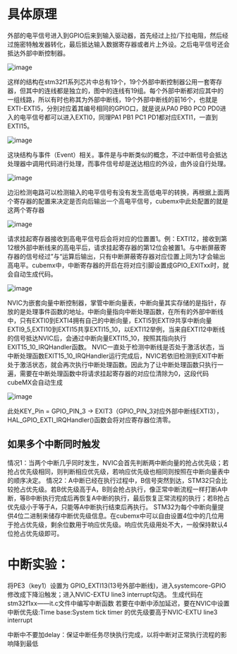 # 具体原理

外部的电平信号进入到GPIO后来到输入驱动器，首先经过上拉/下拉电阻，然后经过施密特触发器转化，最后抵达输入数据寄存器或者片上外设。之后电平信号还会抵达外部中断控制器。

![image](https://github.com/user-attachments/assets/3d10cb3a-ef56-464b-9763-83ec27f85cd9)

这样的结构在stm32f1系列芯片中总有19个，19个外部中断控制器公用一套寄存器，但其中的连线都是独立的，图中的连线有19组。每个外部中断都对应其中的一组线路，所以有时也称其为外部中断线，19个外部中断线的前16个，也就是EXTI-EXTI5，分别对应着其编号相同的GPIO口，就是说从PA0 PB0 PC0 PD0进入的电平信号都可以进入EXTI0，同理PA1 PB1 PC1 PD1都对应EXTI1，一直到EXTI15。

![image](https://github.com/user-attachments/assets/3c150768-69f1-4b4b-8788-443a50bd6868)

这块结构与事件（Event）相关。事件是与中断类似的概念，不过中断信号会抵达处理器中调用代码进行处理，而事件信号却是送达相应的外设，由外设自行处理。

![image](https://github.com/user-attachments/assets/853ee13c-45b6-4bca-bfcb-15b9ce2e84c1)

边沿检测电路可以检测输入的电平信号有没有发生高低电平的转换，再根据上面两个寄存器的配置来决定是否向后输出一个高电平信号，cubemx中此处配置的就是这两个寄存器

![image](https://github.com/user-attachments/assets/8e227525-d06a-48c7-937d-5dc486b00684)

请求挂起寄存器接收到高电平信号后会将对应的位置置1。例：EXTI12，接收到第12根外部中断线来的高电平后，请求挂起寄存器的第12位会被置1。与中断屏蔽寄存器的信号经过”与“运算后输出，只有中断屏蔽寄存器对应位置上同为1才会输出高电平。cubemx中，中断寄存器的开启在将对应引脚设置成GPIO_EXITxx时，就会自动生成代码。

![image](https://github.com/user-attachments/assets/e113c839-3e89-4de1-8255-4b27d5ec32f1)

NVIC为嵌套向量中断控制器，掌管中断向量表，中断向量其实存储的是指针，存放的是处理事件函数的地址。中断向量指向中断处理函数，在所有的外部中断线中，只有EXTI0到EXTI4拥有自己的中断向量，EXTI5到EXTI9共享中断向量EXTI9_5,EXTI10到EXTI15共享EXTI15_10，以EXTI12举例，当来自EXTI12中断线的信号抵达NVIC后，会通过中断向量EXTI15_10，按照其指向执行EXIT15_10_IRQHandler函数。
NVIC一直处于检测中断线是否处于激活状态，当中断处理函数EXIT15_10_IRQHandler运行完成后，NVIC若依旧检测到EXIT中断处于激活状态，就会再次执行中断处理函数。因此为了让中断处理函数只执行一遍，需要在中断处理函数中将请求挂起寄存器的对应位清除为0，这段代码cubeMX会自动生成

![image](https://github.com/user-attachments/assets/ba32200f-00ae-412a-9e3a-384f5aea5026)

此处KEY_Pin = GPIO_PIN_3 → EXIT3（GPIO_PIN_3对应外部中断线EXTI3），HAL_GPIO_EXTI_IRQHandler()函数会将对应寄存器位清零。

## 如果多个中断同时触发

情况1：当两个中断几乎同时发生，NVIC会首先判断两中断向量的抢占优先级；若抢占优先级相同，则判断相应优先级，若响应优先级也相同则按照在中断向量表中的顺序决定。
情况2：A中断已经在执行过程中，B信号突然到达，STM32只会比较抢占优先级。若B优先级高于A，B则会抢占执行，像正常中断流程一样打断A中断，等B中断执行完成后再恢复A中断的执行，最后恢复正常流程的执行；若B抢占优先级小于等于A，只能等A中断执行结束后再执行。
STM32为每个中断向量提供4位二进制来储存中断优先级信息。在cubemx中可以自由设置4位中的几位用于抢占优先级，剩余位数用于响应优先级。响应优先级用处不大，一般保持默认4位抢占优先级即可。

# 中断实验：

将PE3（key1）设置为  GPIO_EXTI13(13号外部中断线)，进入systemcore-GPIO修改成下降沿触发；进入NVIC-EXTU line3 interrupt勾选。
生成代码在stm32f1xx——it.c文件中编写中断函数
若要在中断中添加延迟，要在NVIC中设置中断优先级:Time base:System tick timer 的优先级要高于NVIC-EXTU line3 interrupt

中断中不要加delay：保证中断任务尽快执行完成，以将中断对正常执行流程的影响降到最低

